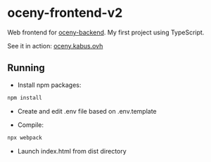 # oceny-frontend-v2
Web frontend for [oceny-backend](https://github.com/kabuspl/oceny-backend). My first project using TypeScript.  

See it in action: [oceny.kabus.ovh](https://oceny.kabus.ovh/)

## Running

- Install npm packages:
```bash
npm install
```

- Create and edit .env file based on .env.template

- Compile:
```bash
npx webpack
```

- Launch index.html from dist directory